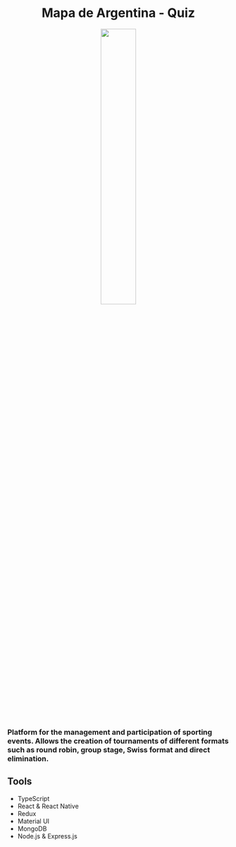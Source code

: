 <h1 align="center">Mapa de Argentina - Quiz</h1>
<div align="center">
  <img src="https://res.cloudinary.com/projects-emanuek/image/upload/v1716217015/portfolio/logo_tjwhut.png" width="40%" />
</div>

<h3>Platform for the management and participation of sporting events. Allows the creation of tournaments of different formats such as round robin, group stage, Swiss format and direct elimination.</h3>

## Tools ##
  
- TypeScript
- React & React Native
- Redux
- Material UI
- MongoDB
- Node.js & Express.js

